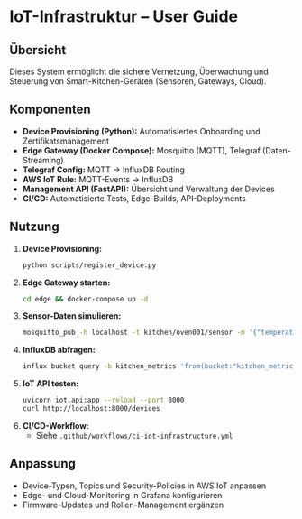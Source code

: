 # IoT-Infrastruktur – User Guide

## Übersicht
Dieses System ermöglicht die sichere Vernetzung, Überwachung und Steuerung von Smart-Kitchen-Geräten (Sensoren, Gateways, Cloud).

## Komponenten
- **Device Provisioning (Python):** Automatisiertes Onboarding und Zertifikatsmanagement
- **Edge Gateway (Docker Compose):** Mosquitto (MQTT), Telegraf (Daten-Streaming)
- **Telegraf Config:** MQTT → InfluxDB Routing
- **AWS IoT Rule:** MQTT-Events → InfluxDB
- **Management API (FastAPI):** Übersicht und Verwaltung der Devices
- **CI/CD:** Automatisierte Tests, Edge-Builds, API-Deployments

## Nutzung
1. **Device Provisioning:**
   ```bash
   python scripts/register_device.py
   ```
2. **Edge Gateway starten:**
   ```bash
   cd edge && docker-compose up -d
   ```
3. **Sensor-Daten simulieren:**
   ```bash
   mosquitto_pub -h localhost -t kitchen/oven001/sensor -m '{"temperature":200,"humidity":30}'
   ```
4. **InfluxDB abfragen:**
   ```bash
   influx bucket query -b kitchen_metrics 'from(bucket:"kitchen_metrics")|> range(-5m)'
   ```
5. **IoT API testen:**
   ```bash
   uvicorn iot.api:app --reload --port 8000
   curl http://localhost:8000/devices
   ```
6. **CI/CD-Workflow:**
   - Siehe `.github/workflows/ci-iot-infrastructure.yml`

## Anpassung
- Device-Typen, Topics und Security-Policies in AWS IoT anpassen
- Edge- und Cloud-Monitoring in Grafana konfigurieren
- Firmware-Updates und Rollen-Management ergänzen
